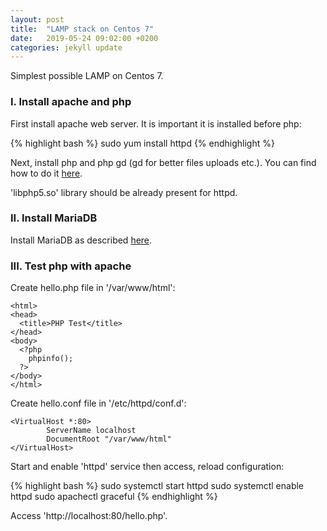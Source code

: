 ```yaml
---
layout: post
title:  "LAMP stack on Centos 7"
date:   2019-05-24 09:02:00 +0200
categories: jekyll update
---
```


Simplest possible LAMP on Centos 7.

### I. Install apache and php

First install apache web server. It is important it is installed before php:

{% highlight bash %}
sudo yum install httpd
{% endhighlight %}

Next, install php and php gd (gd for better files uploads etc.). You can find how to do it [here][here].

'libphp5.so' library should be already present for httpd.

### II. Install MariaDB

Install MariaDB as described [here][here2].

### III. Test php with apache

Create hello.php file in '/var/www/html':

```
<html>
<head>
  <title>PHP Test</title>
</head>
<body>
  <?php    
    phpinfo();
  ?>
</body>
</html>
```

Create hello.conf file in '/etc/httpd/conf.d':

```
<VirtualHost *:80>
        ServerName localhost
        DocumentRoot "/var/www/html"
</VirtualHost>
```

Start and enable 'httpd' service then access, reload configuration:

{% highlight bash %}
sudo systemctl start httpd
sudo systemctl enable httpd
sudo apachectl graceful
{% endhighlight %}

Access 'http://localhost:80/hello.php'.

[here]: https://atudomain.github.io/jekyll/update/2019/05/26/php-centos7.html
[here2]: https://atudomain.github.io/jekyll/update/2019/05/26/mariadb-centos7.html
